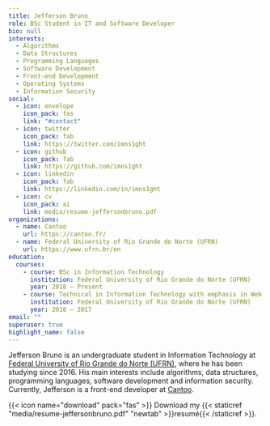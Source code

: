 ```yaml
---
title: Jefferson Bruno
role: BSc Student in IT and Software Developer
bio: null
interests:
  - Algorithms
  - Data Structures
  - Programming Languages
  - Software Development
  - Front-end Development
  - Operating Systems
  - Information Security
social:
  - icon: envelope
    icon_pack: fas
    link: "#contact"
  - icon: twitter
    icon_pack: fab
    link: https://twitter.com/imns1ght
  - icon: github
    icon_pack: fab
    link: https://github.com/imns1ght
  - icon: linkedin
    icon_pack: fab
    link: https://linkedin.com/in/imns1ght
  - icon: cv
    icon_pack: ai
    link: media/resume-jeffersonbruno.pdf
organizations:
  - name: Cantoo
    url: https://cantoo.fr/
  - name: Federal University of Rio Grande do Norte (UFRN)
    url: https://www.ufrn.br/en
education:
  courses:
    - course: BSc in Information Technology
      institution: Federal University of Rio Grande do Norte (UFRN)
      year: 2018 – Present
    - course: Technical in Information Technology with emphasis in Web Development
      institution: Federal University of Rio Grande do Norte (UFRN)
      year: 2016 – 2017
email: ""
superuser: true
highlight_name: false
---
```

Jefferson Bruno is an undergraduate student in Information Technology at [Federal University of Rio Grande do Norte (UFRN)](https://www.ufrn.br/en), where he has been studying since 2016. His main interests include algorithms, data structures, programming languages, software development and information security. Currently, Jefferson is a front-end developer at [](https://www.linkedin.com/company/metropoledigital/)[Cantoo](https://cantoo.fr/).

{{< icon name="download" pack="fas" >}} Download my {{< staticref "media/resume-jeffersonbruno.pdf" "newtab" >}}resumé{{< /staticref >}}.